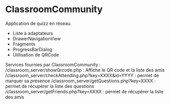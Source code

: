 # ClassroomCommunity

Application de quizz en réseau.
- Liste à adaptateurs
- DrawerNavigationView
- Fragments
- ProgressBarDialog
- Utilisation de QRCode

Services fournies par ClassroomCommunity :
    /classroom_server/showQrcode.php : Affiche le QR code et la liste des amis 
    /classroom_server/checkAttending.php?key=XXXX&id=YYYY : permet de marquer sa présence 
    /classroom_server/getQuestions.php?key=XXXX : permet de récupérer la liste des questions 
    /classroom_server/getFriends.php?key=XXXX : permet de récupérer la liste des amis 

